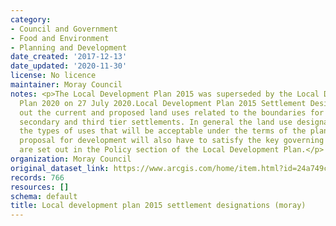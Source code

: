 ```yaml
---
category:
- Council and Government
- Food and Environment
- Planning and Development
date_created: '2017-12-13'
date_updated: '2020-11-30'
license: No licence
maintainer: Moray Council
notes: <p>The Local Development Plan 2015 was superseded by the Local Development
  Plan 2020 on 27 July 2020.Local Development Plan 2015 Settlement Designations set
  out the current and proposed land uses related to the boundaries for the primary,
  secondary and third tier settlements. In general the land use designations indicate
  the types of uses that will be acceptable under the terms of the plan. However any
  proposal for development will also have to satisfy the key governing policies that
  are set out in the Policy section of the Local Development Plan.</p>
organization: Moray Council
original_dataset_link: https://www.arcgis.com/home/item.html?id=24a749c00aa442ad928d71a22d5c4261
records: 766
resources: []
schema: default
title: Local development plan 2015 settlement designations (moray)
---
```

